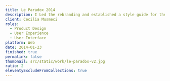 ```yaml
---
title: Le Paradox 2014
description: I Led the rebranding and established a style guide for the main product used by over 150K monthly users.
client: Cecilia Musmeci
roles:
  - Product Design
  - User Experience
  - User Interface
platform: Web
date: 2014-01-23
finished: true
permalink: false
thumbnail: src/static/work/le-paradox-v2.jpg
ratio: 2
eleventyExcludeFromCollections: true
---
```

